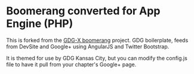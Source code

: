 Boomerang converted for App Engine (PHP)
==============================
This is forked from the [GDG-X boomerang] project.
GDG boilerplate, feeds from DevSite and Google+ using AngularJS and Twitter Bootstrap.

It is themed for use by GDG Kansas City, but you can modify the config.js file to have it pull from your chapter's Google+ page.


[GDG-X boomerang]: https://github.com/gdg-x/boomerang
